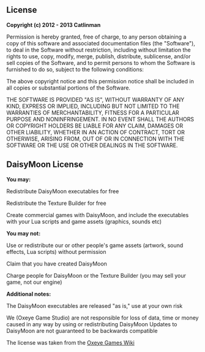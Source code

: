 License
--------------

**Copyright (c) 2012 - 2013 Catlinman**

Permission is hereby granted, free of charge, to any person obtaining a copy of
this software and associated documentation files (the "Software"), to deal in
the Software without restriction, including without limitation the rights to
use, copy, modify, merge, publish, distribute, sublicense, and/or sell copies of
the Software, and to permit persons to whom the Software is furnished to do so,
subject to the following conditions:

The above copyright notice and this permission notice shall be included in all
copies or substantial portions of the Software.

THE SOFTWARE IS PROVIDED "AS IS", WITHOUT WARRANTY OF ANY KIND, EXPRESS OR
IMPLIED, INCLUDING BUT NOT LIMITED TO THE WARRANTIES OF MERCHANTABILITY, FITNESS
FOR A PARTICULAR PURPOSE AND NONINFRINGEMENT. IN NO EVENT SHALL THE AUTHORS OR
COPYRIGHT HOLDERS BE LIABLE FOR ANY CLAIM, DAMAGES OR OTHER LIABILITY, WHETHER
IN AN ACTION OF CONTRACT, TORT OR OTHERWISE, ARISING FROM, OUT OF OR IN
CONNECTION WITH THE SOFTWARE OR THE USE OR OTHER DEALINGS IN THE SOFTWARE.


DaisyMoon License
--------------

**You may:** 

Redistribute DaisyMoon executables for free 

Redistribute the Texture Builder for free 

Create commercial games with DaisyMoon, and include the executables with your Lua scripts and game assets (graphics, sounds etc) 

**You may not:** 

Use or redistribute our or other people's game assets (artwork, sound effects, Lua scripts) without permission 

Claim that you have created DaisyMoon 

Charge people for DaisyMoon or the Texture Builder (you may sell your game, not our engine) 

**Additional notes:** 

The DaisyMoon executables are released "as is," use at your own risk 

We (Oxeye Game Studio) are not responsible for loss of data, time or money caused in any way by using or redistributing DaisyMoon
Updates to DaisyMoon are not guaranteed to be backwards compatible

The license was taken from the [Oxeye Games Wiki](http://www.oxeyegames.com/wiki/index.php/DaisyMoon_License)

